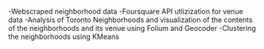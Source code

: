 -Webscraped neighborhood data
-Foursquare API utlizization for venue data
-Analysis of Toronto Neighborhoods and visualization of the contents of the neighborhoods and its venue using Folium and Geocoder
-Clustering the neighborhoods using KMeans
